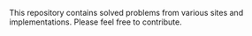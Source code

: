 This repository contains solved problems from various sites and implementations. Please feel free to contribute.
